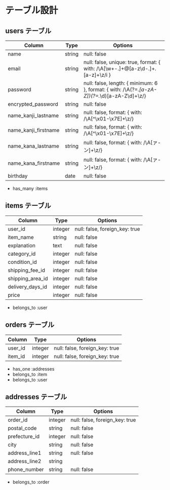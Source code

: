 # テーブル設計

## users テーブル

| Column             | Type    | Options     |
| ------------------ | ------- | ----------- |
| name               | string  | null: false |
| email              | string  | null: false, unique: true, format: { with: /\A[\w+\-.]+@[a-z\d\-.]+\.[a-z]+\z/i } |
| password            | string | null: false, length: { minimum: 6 }, format: { with: /\A(?=.*[a-zA-Z])(?=.*\d)[a-zA-Z\d]+\z/} |
| encrypted_password  | string | null: false       
| name_kanji_lastname | string | null: false, format: { with: /\A[^\x01-\x7E]+\z/} |
| name_kanji_firstname| string | null: false, format: { with: /\A[^\x01-\x7E]+\z/} |
| name_kana_lastname  | string | null: false, format: { with: /\A[ァ-ン]+\z/} |
| name_kana_firstname | string | null: false, format: { with: /\A[ァ-ン]+\z/} |
| birthday            | date   | null: false |

- has_many :items

## items テーブル

| Column             | Type    | Options      |
| ------------------ | ------- | ------------ |
| user_id            | integer | null: false, foreign_key: true  |
| item_name          | string  | null: false |
| explanation        | text    | null: false |
| category_id        | integer | null: false  |
| condition_id       | integer | null: false  |
| shipping_fee_id    | integer | null: false  |
| shipping_area_id   | integer | null: false  |
| delivery_days_id   | integer | null: false  |
| price  | integer   | null: false |

- belongs_to :user

## orders テーブル


| Column            | Type       | Options                        |
| ----------------- | ---------- | ------------------------------ |
| user_id           | integer    | null: false, foreign_key: true | 
| item_id           | integer    | null: false, foreign_key: true |

- has_one :addresses
- belongs_to :item
- belongs_to :user

## addresses テーブル

| Column           | Type       | Options                        |
| ---------------- | ---------- | ------------------------------ |
| order_id         | integer    | null: false, foreign_key: true |
| postal_code      | string     | null: false                    |
| prefecture_id    | integer    | null: false                    |
| city             | string     | null: false                    |
| address_line1    | string     | null: false                    |
| address_line2    | string     |                                |
| phone_number     | string     | null: false                    |

- belongs_to :order